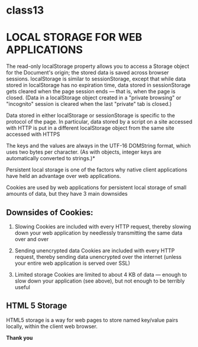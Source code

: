 # class13

# LOCAL STORAGE FOR WEB APPLICATIONS

The read-only localStorage property allows you to access a Storage object for the Document's origin; the stored data is saved across browser sessions. localStorage is similar to sessionStorage, except that while data stored in localStorage has no expiration time, data stored in sessionStorage gets cleared when the page session ends — that is, when the page is closed. (Data in a localStorage object created in a "private browsing" or "incognito" session is cleared when the last "private" tab is closed.)

Data stored in either localStorage or sessionStorage is specific to the protocol of the page. In particular, data stored by a script on a site accessed with HTTP is put in a different localStorage object from the same site accessed with HTTPS

The keys and the values are always in the UTF-16 DOMString format, which uses two bytes per character. (As with objects, integer keys are automatically converted to strings.)*

Persistent local storage is one of the factors why native client applications have held an advantage over web applications.

Cookies are used by web applications for persistent local storage of small amounts of data, but they have 3 main downsides

## Downsides of Cookies:

1. Slowing Cookies are included with every HTTP request, thereby slowing down your web application by needlessly transmitting the same data over and over

2. Sending unencrypted data Cookies are included with every HTTP request, thereby sending data unencrypted over the internet (unless your entire web application is served over SSL)

3. Limited storage Cookies are limited to about 4 KB of data — enough to slow down your application (see above), but not enough to be terribly useful

## HTML 5 Storage

HTML5 storage is a way for web pages to store named key/value pairs locally, within the client web browser.

**Thank you**